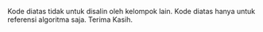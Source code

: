 Kode diatas tidak untuk disalin oleh kelompok lain. Kode diatas hanya untuk referensi algoritma saja. Terima Kasih.
